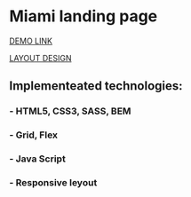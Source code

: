  # Miami landing page

[DEMO LINK](https://artempaskall.github.io/miami-landing/)

[LAYOUT DESIGN](https://www.figma.com/file/nHz8bflIwJaWP3P99vKTH5/miami_home_new?node-id=16033%3A3)

## Implementeated technologies:
### - HTML5, CSS3, SASS, BEM
### - Grid, Flex
### - Java Script
### - Responsive leyout
